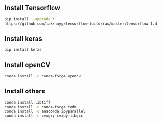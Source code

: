 ## Install Tensorflow
```bash
pip install --upgrade \
https://github.com/lakshayg/tensorflow-build/raw/master/tensorflow-1.4.1-cp36-cp36m-macosx_10_13_x86_64.whl
```
## Install keras
```bash
pip install keras
```
## Install openCV
```bash
conda install -c conda-forge opencv
```
## Install others
```bash
conda install libtiff
conda install -c conda-forge tqdm
conda install -c anaconda ipyparallel
conda install -c cvxgrp cvxpy libgcc
```
